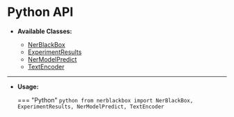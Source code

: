 # Python API

- **Available Classes:**

    * [NerBlackBox](../nerblackbox)
    * [ExperimentResults](../experiment_results)
    * [NerModelPredict](../ner_model_predict)
    * [TextEncoder](../text_encoder)


----------
- **Usage:**

    === "Python"
        ``` python
        from nerblackbox import NerBlackBox, ExperimentResults, NerModelPredict, TextEncoder
        ```

